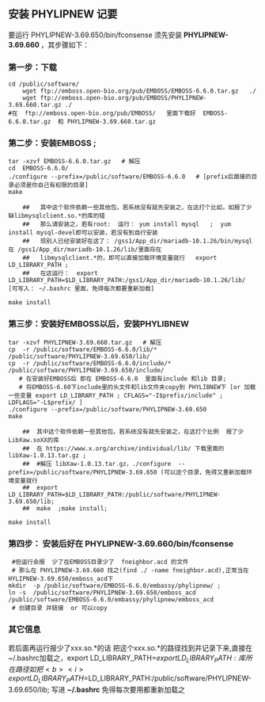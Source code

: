 
## 安装 PHYLIPNEW 记要

要运行 PHYLIPNEW-3.69.650/bin/fconsense 须先安装<b> PHYLIPNEW-3.69.660 </b>，其步骤如下：

### 第一步：下载
	cd /public/software/
        wget ftp://emboss.open-bio.org/pub/EMBOSS/EMBOSS-6.6.0.tar.gz   ./
        wget ftp://emboss.open-bio.org/pub/EMBOSS/PHYLIPNEW-3.69.660.tar.gz ./
	#在  ftp://emboss.open-bio.org/pub/EMBOSS/   里面下载好  EMBOSS-6.6.0.tar.gz  和 PHYLIPNEW-3.69.660.tar.gz


### 第二步：安装EMBOSS ;
	tar -xzvf EMBOSS-6.6.0.tar.gz   # 解压
	cd  EMBOSS-6.6.0/    
	./configure --prefix=/public/software/EMBOSS-6.6.0   # [prefix后面接的目录必须是你自己有权限的目录]
	make 

		##   其中这个软件依赖一些其他包，若系统没有就先安装之，在这打个比如，如报了少  缺libmysqlclient.so.*的库的错
		##   那么请安装之，若有root:  运行： yum install mysql   ;  yum install mysql-devel即可以安装，若没有到自行安装
		##   现别人已经安装好在这了： /gss1/App_dir/mariadb-10.1.26/bin/mysql  在 /gss1/App_dir/mariadb-10.1.26/lib/里面存在
		##   libmysqlclient.*的，即可以直接加载环境变量就行   export LD_LIBRARY_PATH ;
		##   在这运行：  export LD_LIBRARY_PATH=$LD_LIBRARY_PATH:/gss1/App_dir/mariadb-10.1.26/lib/  [可写入： ~/.bashrc 里面，免得每次都要重新加载]

	make install  

### 第三步：安装好EMBOSS以后，安装PHYLIBNEW

	tar -xzvf PHYLIPNEW-3.69.660.tar.gz   # 解压 
	cp  -r /public/software/EMBOSS-6.6.0/lib/*        /public/software/PHYLIPNEW-3.69.650/lib/
	cp  -r /public/software/EMBOSS-6.6.0/include/*    /public/software/PHYLIPNEW-3.69.650/include/
	   # 在安装好EMBOSS后 即在 EMBOSS-6.6.0  里面有include 和lib 目录;
	   # 将EMBOSS-6.60下include里的头文件和lib文件夹copy到 PHYLIBNEW下 [or 加载一些变量 export LD_LIBRARY_PATH ; CFLAGS="-I$prefix/include" ;  LDFLAGS="-L$prefix/ ]
 	./configure --prefix=/public/software/PHYLIPNEW-3.69.650  
	make 

		##  其中这个软件依赖一些其他包，若系统没有就先安装之，在这打个比例  报了少 LibXaw.soXX的库
		##  在 https://www.x.org/archive/individual/lib/ 下载里面的 	libXaw-1.0.13.tar.gz ;
		##  #解压 libXaw-1.0.13.tar.gz，./configure  --prefix=/public/software/PHYLIPNEW-3.69.650 (可以这个目录，免得又重新加载环境变量就行 
		##  export LD_LIBRARY_PATH=$LD_LIBRARY_PATH:/public/software/PHYLIPNEW-3.69.650/lib; 
		##  make  ;make install;

	make install

### 第四步： 安装后好在 PHYLIPNEW-3.69.660/bin/fconsense 
	 #但运行会报  少了在EMBOSS目录少了  fneighbor.acd 的文件
  	 # 那么在 PHYLIPNEW-3.69.660 找之(find ./ -name fneighbor.acd),正常当在HYLIPNEW-3.69.650/emboss_acd下
	mkdir  -p /public/software/EMBOSS-6.6.0/embassy/phylipnew/ ;
	ln -s  /public/software/PHYLIPNEW-3.69.650/emboss_acd  /public/software/EMBOSS-6.6.0/embassy/phylipnew/emboss_acd
	 # 创建目录 并链接  or 可以copy 

### 其它信息
 若后面再运行报少了xxx.so\.*的话  把这个xxx.so.\*的路径找到并记录下来,直接在 \~/.bashrc加载之，export LD_LIBRARY_PATH=$export LD_LIBRARY_PATH:库所在路径
 如把 <b><i>export LD_LIBRARY_PATH=$LD_LIBRARY_PATH:/public/software/PHYLIPNEW-3.69.650/lib;  </i></b>写进  <b>\~/.bashrc</b>
 免得每次要用都重新加载之

